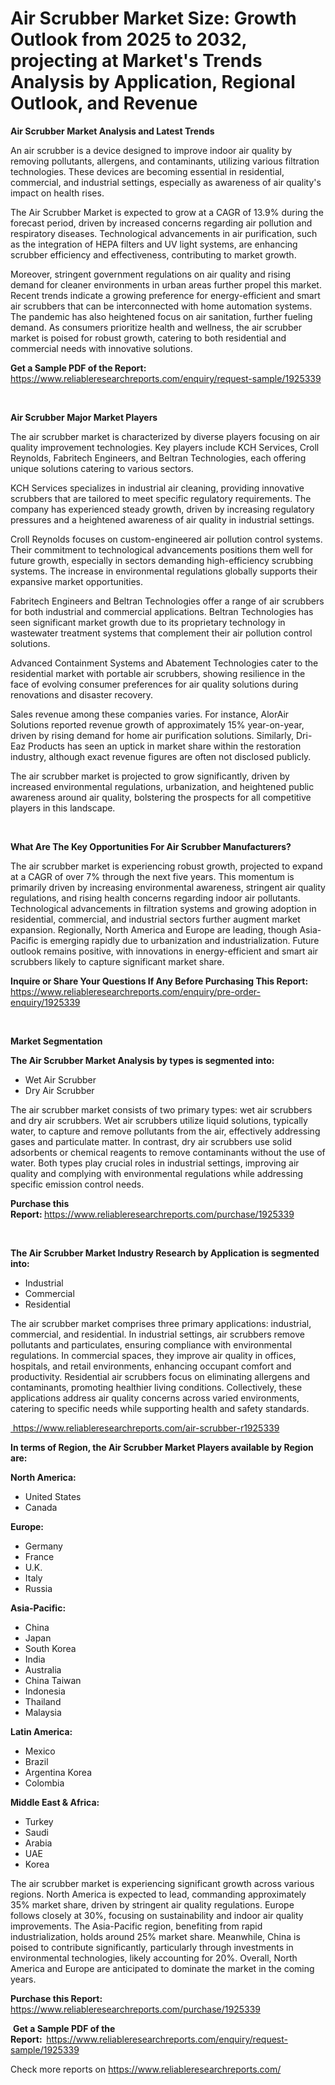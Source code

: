 <p><h1>Air Scrubber Market Size: Growth Outlook from 2025 to 2032, projecting at Market's Trends Analysis by Application, Regional Outlook, and Revenue</h1></p><p><strong>Air Scrubber Market Analysis and Latest Trends</strong></p>
<p><p>An air scrubber is a device designed to improve indoor air quality by removing pollutants, allergens, and contaminants, utilizing various filtration technologies. These devices are becoming essential in residential, commercial, and industrial settings, especially as awareness of air quality's impact on health rises. </p><p>The Air Scrubber Market is expected to grow at a CAGR of 13.9% during the forecast period, driven by increased concerns regarding air pollution and respiratory diseases. Technological advancements in air purification, such as the integration of HEPA filters and UV light systems, are enhancing scrubber efficiency and effectiveness, contributing to market growth. </p><p>Moreover, stringent government regulations on air quality and rising demand for cleaner environments in urban areas further propel this market. Recent trends indicate a growing preference for energy-efficient and smart air scrubbers that can be interconnected with home automation systems. The pandemic has also heightened focus on air sanitation, further fueling demand. As consumers prioritize health and wellness, the air scrubber market is poised for robust growth, catering to both residential and commercial needs with innovative solutions. </p></p>
<p><strong>Get a Sample PDF of the Report:&nbsp;</strong> <a href="https://www.reliableresearchreports.com/enquiry/request-sample/1925339?utm_campaign=2002&utm_medium=2&utm_source=Github&utm_content=ia&utm_term=17022025&utm_id=air-scrubber">https://www.reliableresearchreports.com/enquiry/request-sample/1925339</a></p>
<p>&nbsp;</p>
<p><strong>Air Scrubber Major Market Players</strong></p>
<p><p>The air scrubber market is characterized by diverse players focusing on air quality improvement technologies. Key players include KCH Services, Croll Reynolds, Fabritech Engineers, and Beltran Technologies, each offering unique solutions catering to various sectors.</p><p>KCH Services specializes in industrial air cleaning, providing innovative scrubbers that are tailored to meet specific regulatory requirements. The company has experienced steady growth, driven by increasing regulatory pressures and a heightened awareness of air quality in industrial settings. </p><p>Croll Reynolds focuses on custom-engineered air pollution control systems. Their commitment to technological advancements positions them well for future growth, especially in sectors demanding high-efficiency scrubbing systems. The increase in environmental regulations globally supports their expansive market opportunities.</p><p>Fabritech Engineers and Beltran Technologies offer a range of air scrubbers for both industrial and commercial applications. Beltran Technologies has seen significant market growth due to its proprietary technology in wastewater treatment systems that complement their air pollution control solutions.</p><p>Advanced Containment Systems and Abatement Technologies cater to the residential market with portable air scrubbers, showing resilience in the face of evolving consumer preferences for air quality solutions during renovations and disaster recovery.</p><p>Sales revenue among these companies varies. For instance, AlorAir Solutions reported revenue growth of approximately 15% year-on-year, driven by rising demand for home air purification solutions. Similarly, Dri-Eaz Products has seen an uptick in market share within the restoration industry, although exact revenue figures are often not disclosed publicly.</p><p>The air scrubber market is projected to grow significantly, driven by increased environmental regulations, urbanization, and heightened public awareness around air quality, bolstering the prospects for all competitive players in this landscape.</p></p>
<p>&nbsp;</p>
<p><strong>What Are The Key Opportunities For Air Scrubber Manufacturers?</strong></p>
<p><p>The air scrubber market is experiencing robust growth, projected to expand at a CAGR of over 7% through the next five years. This momentum is primarily driven by increasing environmental awareness, stringent air quality regulations, and rising health concerns regarding indoor air pollutants. Technological advancements in filtration systems and growing adoption in residential, commercial, and industrial sectors further augment market expansion. Regionally, North America and Europe are leading, though Asia-Pacific is emerging rapidly due to urbanization and industrialization. Future outlook remains positive, with innovations in energy-efficient and smart air scrubbers likely to capture significant market share.</p></p>
<p><strong>Inquire or Share Your Questions If Any Before Purchasing This Report:</strong> <a href="https://www.reliableresearchreports.com/enquiry/pre-order-enquiry/1925339?utm_campaign=2002&utm_medium=2&utm_source=Github&utm_content=ia&utm_term=17022025&utm_id=air-scrubber">https://www.reliableresearchreports.com/enquiry/pre-order-enquiry/1925339</a></p>
<p>&nbsp;</p>
<p><strong>Market Segmentation</strong></p>
<p><strong>The Air Scrubber Market Analysis by types is segmented into:</strong></p>
<p><ul><li>Wet Air Scrubber</li><li>Dry Air Scrubber</li></ul></p>
<p><p>The air scrubber market consists of two primary types: wet air scrubbers and dry air scrubbers. Wet air scrubbers utilize liquid solutions, typically water, to capture and remove pollutants from the air, effectively addressing gases and particulate matter. In contrast, dry air scrubbers use solid adsorbents or chemical reagents to remove contaminants without the use of water. Both types play crucial roles in industrial settings, improving air quality and complying with environmental regulations while addressing specific emission control needs.</p></p>
<p><strong>Purchase this Report:&nbsp;</strong><a href="https://www.reliableresearchreports.com/purchase/1925339?utm_campaign=2002&utm_medium=2&utm_source=Github&utm_content=ia&utm_term=17022025&utm_id=air-scrubber">https://www.reliableresearchreports.com/purchase/1925339</a></p>
<p>&nbsp;</p>
<p><strong>The Air Scrubber Market Industry Research by Application is segmented into:</strong></p>
<p><ul><li>Industrial</li><li>Commercial</li><li>Residential</li></ul></p>
<p><p>The air scrubber market comprises three primary applications: industrial, commercial, and residential. In industrial settings, air scrubbers remove pollutants and particulates, ensuring compliance with environmental regulations. In commercial spaces, they improve air quality in offices, hospitals, and retail environments, enhancing occupant comfort and productivity. Residential air scrubbers focus on eliminating allergens and contaminants, promoting healthier living conditions. Collectively, these applications address air quality concerns across varied environments, catering to specific needs while supporting health and safety standards.</p></p>
<p><a href="https://www.reliableresearchreports.com/air-scrubber-r1925339?utm_campaign=2002&utm_medium=2&utm_source=Github&utm_content=ia&utm_term=17022025&utm_id=air-scrubber">&nbsp;https://www.reliableresearchreports.com/air-scrubber-r1925339</a></p>
<p><strong>In terms of Region, the Air Scrubber Market Players available by Region are:</strong></p>
<p>
    <p> <strong> North America: </strong>
        <ul>
            <li>United States</li>
            <li>Canada</li>
        </ul>
        </p> 
    <p> <strong> Europe: </strong>
        <ul>
            <li>Germany</li>
            <li>France</li>
            <li>U.K.</li>
            <li>Italy</li>
            <li>Russia</li>
        </ul>
        </p> 
    <p> <strong> Asia-Pacific: </strong>
        <ul>
            <li>China</li>
            <li>Japan</li>
            <li>South Korea</li>
            <li>India</li>
            <li>Australia</li>
            <li>China Taiwan</li>
            <li>Indonesia</li>
            <li>Thailand</li>
            <li>Malaysia</li>
        </ul>
        </p> 
    <p> <strong> Latin America: </strong>
        <ul>
            <li>Mexico</li>
            <li>Brazil</li>
            <li>Argentina Korea</li>
            <li>Colombia</li>
        </ul>
        </p> 
    <p> <strong> Middle East & Africa: </strong>
        <ul>
            <li>Turkey</li>
            <li>Saudi</li>
            <li>Arabia</li>
            <li>UAE</li>
            <li>Korea</li>
        </ul>
    </p>
    </p>
<p><p>The air scrubber market is experiencing significant growth across various regions. North America is expected to lead, commanding approximately 35% market share, driven by stringent air quality regulations. Europe follows closely at 30%, focusing on sustainability and indoor air quality improvements. The Asia-Pacific region, benefiting from rapid industrialization, holds around 25% market share. Meanwhile, China is poised to contribute significantly, particularly through investments in environmental technologies, likely accounting for 20%. Overall, North America and Europe are anticipated to dominate the market in the coming years.</p></p>
<p><strong>Purchase this Report: </strong><a href="https://www.reliableresearchreports.com/purchase/1925339?utm_campaign=2002&utm_medium=2&utm_source=Github&utm_content=ia&utm_term=17022025&utm_id=air-scrubber">https://www.reliableresearchreports.com/purchase/1925339</a></p>
<p>&nbsp;<strong>Get a Sample PDF of the Report:&nbsp;&nbsp;</strong><a href="https://www.reliableresearchreports.com/enquiry/request-sample/1925339?utm_campaign=2002&utm_medium=2&utm_source=Github&utm_content=ia&utm_term=17022025&utm_id=air-scrubber">https://www.reliableresearchreports.com/enquiry/request-sample/1925339</a></p>
<p><strong></strong></p>
<p>Check more reports on <a href="https://www.reliableresearchreports.com/?utm_campaign=2002&utm_medium=2&utm_source=Github&utm_content=ia&utm_term=17022025&utm_id=air-scrubber">https://www.reliableresearchreports.com/</a></p>